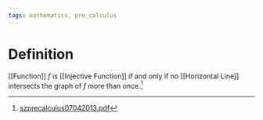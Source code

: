 ```yaml
---
tags: mathematics, pre_calculus
---
```


# Definition

[[Function]] $f$ is [[Injective Function]] if and only if no [[Horizontal Line]] intersects the graph of $f$ more than once.[^1]

[^1]: [szprecalculus07042013.pdf](zotero://open-pdf/library/items/J3667KH4?page=393)